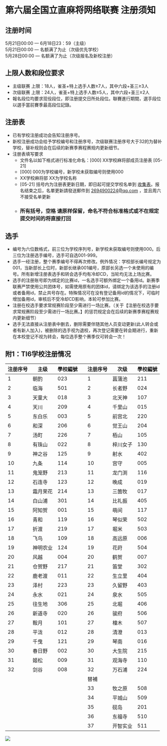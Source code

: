 # 第六届全国立直麻将网络联赛 注册须知  
  
## 注册时间 
5月21日00:00 — 6月18日23：59（主级）  
5月21日00:00 — 名额满了为止（次级优先学校）  
5月28日00:00 — 名额满了为止（次级报名及新校注册）  
  
## 上限人数和段位要求
- 主级联赛 上限：18人，雀圣+特上选手人数≥7人，其中六段+圣三≥3人  
- 次级联赛 上限：24人，雀圣+特上选手人数≥5人，其中六段+圣三≥2人  
- 報名段位均要求现役段位，即注册提交日所处段位。聯賽進行期間，選手段位以選手當前賽季最高段位記錄。

## 注册表
- 已有学校注册成功会告知注册序号。
- 新校注册成功会给予学校编号和注册序号，次级联赛注册序号大于32的为替补学校，替补规则会在后续的新赛季赛程赛规内更新细节。
- 注册表填写要求
    - 文件名以如下格式进行标准化命名：[000] XX学校麻将部成员注册表 [05-21]
    - [000] 000为学校编号，新学校未获取编号则使用000
    - XX学校麻将部 XX为学校名称
    - [05-21] 括号内为注册表更新日期，即日起可提交学校名单到 [收集表](https://docs.qq.com/form/page/DYmRSdHlqVFBQS01N?u=1c40c0e00f6643068a78b746b13d6369#/)。报名结束之后，名單更新請發送郵件到 2694900224@qq.com ，並且周六不接受名单更新
    - ### 所有括号，空格 请原样保留，命名不符合标准格式或不在规定提交时间的将直接打回

## 选手 
- 编号为六位数格式，前三位为学校序列号，新学校未获取编号则使用000。后三位为注册选手编号，选手可自选001-999。
- 选手一经注册，整个赛季编号不得再次修改。例外情况：学校部长编号规定为001，当新部长上位时，新部长继承001编号，原部长另选一个未使用的编号。所有新增注册表选手和转会选手均有冷却CD，当轮均无法上场比赛。
- 选手的注册账号即为绑定的比赛id，一名选手可额外绑定一个备用id。新赛季联赛严禁使用公共团体号，如需使用原有的团体id，请绑定为该选手的注册id或者备用id，禁止共号存在。特殊情况可在没有登记备用id的情况下，可临时增加备用id，审核后不受冷却CD影响，本轮可参加比赛。
- 注册在校选手要求常规赛阶段至少需进行一场比赛。（关于【注册在校选手要求常规赛阶段至少需进行一场比赛。】的惩罚规定会在后续的新赛季赛程赛规内更新细节）  
- 选手无法直接从注册表中删去，删除需要伴随其他人员变动更新(此人转会或者有新人加入)，被删除的选手视为退校，再次登记需要在转会期进行，重新在本校登记不视为转会，每位选手整个赛季仅可转会一次！

## 附1：TI6学校注册情况
|注册序号|主级|學校編號||注册序号|次级|學校編號
|-|-|-|-|-|-|-
|1|朝酌|023||1|菖蒲池|211
|2|临海|501||2|长者野|024
|3|天童大|018||3|北天神|107
|4|天川|209||4|千里山|015
|5|东白乐|003||5|前宫北|220
|6|和深|206||6|觉王山|204
|7|汤町|226||7|栢山|105
|8|有珠山|022||8|梓川女子|130
|9|神之谷|125||9|射水|402
|10|九条|114||10|宫守|005
|11|鬼笼野|213||11|龙门渕|116
|12|石连寺|123||12|晚成|019
|13|霜月荣花|214||13|三箇牧|017
|14|白山浦|301||14|比礼振|405
|15|阿知贺|001||15|萌间|117
|16|青和|119||16|琴似荣|502
|17|折渡|219||17|堀米|503
|18|飞鸟|109||18|高远原|006
|19|神明农业|124||19|花莳|504
|20|风越|004||20|鹤贺|007
|21|仓贺野|217||21|笛堂|302
|22|鹿老渡|011||22|生立里|404
|23|泽村|223||23|久留野|403
|24|永水|021||24|泉水|505
|25|往生地|306||25|北堀|406
|26|新道寺|020||26|骏府|506
|27|鞍月|101||27|橦木|507
|28|平泷|012||28|清澄|013
|29|千曳|121||29|琴南|016
|30|春日野|002||30|大生院|215
|31|姬松|009||31|观海寺|110
|32|剑谷|008||32|万石浦|224
|||||替補||
|||||33|牧之原|508
|||||34|平城山|509
|||||35|砚岛|201
|||||36|东福寺|510
|||||37|开智实业|511

![](https://www.z4a.net/images/2021/12/01/u.png)

